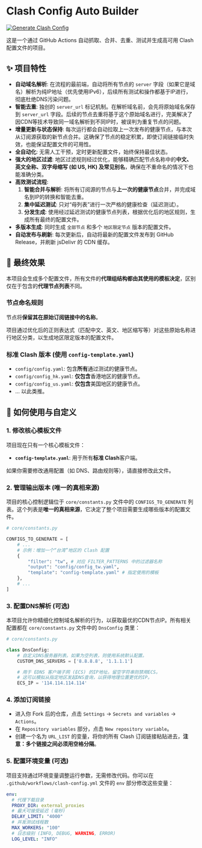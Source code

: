 
# Clash Config Auto Builder

[![Generate Clash Config](https://github.com/busymilk/clash_config_auto_build/actions/workflows/clash-config.yml/badge.svg)](https://github.com/busymilk/clash_config_auto_build/actions/workflows/clash-config.yml)

这是一个通过 GitHub Actions 自动抓取、合并、去重、测试并生成高可用 Clash 配置文件的项目。

## ✨ 项目特性

- **自动域名解析**: 在流程的最前端，自动将所有节点的 `server` 字段（如果它是域名）解析为纯IP地址（优先使用IPv6），后续所有测试和操作都基于IP进行，彻底杜绝DNS污染问题。
- **智能去重**: 独创的 `server_url` 标记机制。在解析域名前，会先将原始域名保存到 `server_url` 字段。后续的节点去重将基于这个原始域名进行，完美解决了因CDN等技术导致同一域名解析到不同IP时，被误判为重复节点的问题。
- **增量更新与状态保持**: 每次运行都会自动拉取上一次发布的健康节点，与本次从订阅源获取的新节点合并。这确保了节点的稳定积累，即使订阅链接临时失效，也能保证配置文件的可用性。
- **全自动化**: 无需人工干预，定时更新配置文件，始终保持最佳状态。
- **强大的地区过滤**: 地区过滤规则经过优化，能够精确匹配节点名称中的**中文、英文全称、双字母缩写 (如 US, HK) 及常见别名**，确保在不重命名的情况下也能准确分类。
- **高效测试流程**:
    1.  **智能合并与解析**: 将所有订阅源的节点与**上一次的健康节点**合并，并完成域名到IP的转换和智能去重。
    2.  **集中延迟测试**: 只对“母列表”进行一次严格的健康检查（延迟测试）。
    3.  **分发生成**: 使用经过延迟测试的健康节点列表，根据优化后的地区规则，生成所有最终的配置文件。
- **多版本生成**: 同时生成 `全部节点` 和多个 `地区限定节点` 版本的配置文件。
- **自动发布与刷新**: 每次更新后，自动将最新的配置文件发布到 GitHub Release，并刷新 jsDelivr 的 CDN 缓存。

## 🚀 最终效果

本项目会生成多个配置文件，所有文件的**代理组结构都由其使用的模板决定**，区别仅在于包含的**代理节点列表**不同。

### 节点命名规则

节点将**保留其在原始订阅链接中的名称**。

项目通过优化后的正则表达式（匹配中文、英文、地区缩写等）对这些原始名称进行地区分类，以生成地区限定版本的配置文件。

### 标准 Clash 版本 (使用 `config-template.yaml`)
- `config/config.yaml`: 包含**所有**通过测试的健康节点。
- `config/config_hk.yaml`: **仅包含**香港地区的健康节点。
- `config/config_us.yaml`: **仅包含**美国地区的健康节点。
- ... 以此类推。

## 🔧 如何使用与自定义

### 1. 修改核心模板文件

项目现在只有一个核心模板文件：

- **`config-template.yaml`**: 用于所有**标准 Clash**客户端。

如果你需要修改通用配置（如 DNS、路由规则等），请直接修改此文件。

### 2. 管理输出版本 (唯一的真相来源)

项目的核心控制逻辑位于 `core/constants.py` 文件中的 `CONFIGS_TO_GENERATE` 列表。这个列表是**唯一的真相来源**，它决定了整个项目需要生成哪些版本的配置文件。

```python
# core/constants.py

CONFIGS_TO_GENERATE = [
    # ...
    # 示例：增加一个“台湾”地区的 Clash 配置
    {
        "filter": "tw", # 对应 FILTER_PATTERNS 中的过滤器名称
        "output": "config/config_tw.yaml",
        "template": "config-template.yaml" # 指定使用的模板
    },
    # ...
]
```

### 3. 配置DNS解析 (可选)

本项目允许你精细化控制域名解析的行为，以获取最优的CDN节点IP。所有相关配置都在 `core/constants.py` 文件中的 `DnsConfig` 类里：

```python
# core/constants.py

class DnsConfig:
    # 自定义DNS服务器列表。如果为空列表，则使用系统默认配置。
    CUSTOM_DNS_SERVERS = ['8.8.8.8', '1.1.1.1']

    # 用于 EDNS 客户端子网 (ECS) 的IP地址。留空字符串则禁用ECS。
    # 这可以模拟从指定地区发起DNS查询，以获得地理位置更优的IP。
    ECS_IP = '114.114.114.114'
```

### 4. 添加订阅链接

- 进入你 Fork 后的仓库，点击 `Settings` -> `Secrets and variables` -> `Actions`。
- 在 `Repository variables` 部分，点击 `New repository variable`。
- 创建一个名为 `URL_LIST` 的变量，将你的所有 Clash 订阅链接粘贴进去，**注意：多个链接之间必须用空格分隔**。

### 5. 配置环境变量 (可选)

项目支持通过环境变量调整运行参数，无需修改代码。你可以在 `.github/workflows/clash-config.yml` 文件的 `env` 部分修改这些变量：

```yaml
env:
  # 代理下载目录
  PROXY_DIR: external_proxies
  # 最大可接受延迟 (毫秒)
  DELAY_LIMIT: "4000"
  # 并发测试线程数
  MAX_WORKERS: "100"
  # 日志级别 (INFO, DEBUG, WARNING, ERROR)
  LOG_LEVEL: "INFO"
```
